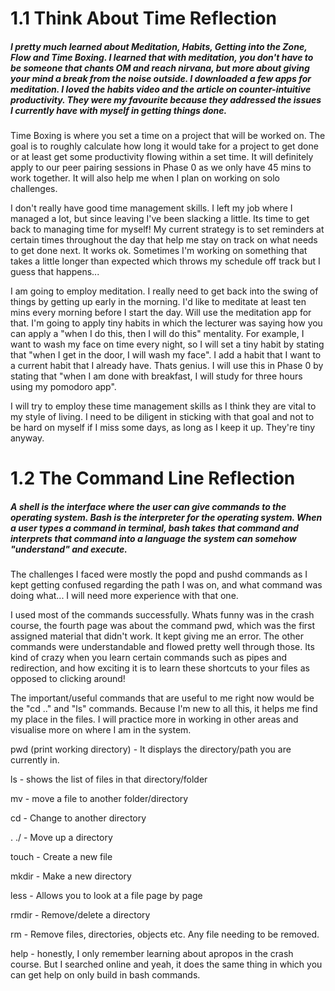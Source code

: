 # 1.1 Think About Time Reflection
##### I pretty much learned about Meditation, Habits, Getting into the Zone, Flow and Time Boxing. I learned that with meditation, you don't have to be someone that chants OM and reach nirvana, but more about giving your mind a break from the noise outside. I downloaded a few apps for meditation. I loved the habits video and the article on counter-intuitive productivity. They were my favourite because they addressed the issues I currently have with myself in getting things done.

Time Boxing is where you set a time on a project that will be worked on. The goal is to roughly calculate how long it would take for a project to get done or at least get some productivity flowing within a set time. It will definitely apply to our peer pairing sessions in Phase 0 as we only have 45 mins to work together. It will also help me when I plan on working on solo challenges.

I don't really have good time management skills. I left my job where I managed a lot, but since leaving I've been slacking a little. Its time to get back to managing time for myself! My current strategy is to set reminders at certain times throughout the day that help me stay on track on what needs to get done next. It works ok. Sometimes I'm working on something that takes a little longer than expected which throws my schedule off track but I guess that happens...

I am going to employ meditation. I really need to get back into the swing of things by getting up early in the morning. I'd like to meditate at least ten mins every morning before I start the day. Will use the meditation app for that. I'm going to apply tiny habits in which the lecturer was saying how you can apply a "when I do this, then I will do this" mentality. For example, I want to wash my face on time every night, so I will set a tiny habit by stating that "when I get in the door, I will wash my face". I add a habit that I want to a current habit that I already have. Thats genius. I will use this in Phase 0 by stating that "when I am done with breakfast, I will study for three hours using my pomodoro app".

I will try to employ these time management skills as I think they are vital to my style of living. I need to be diligent in sticking with that goal and not to be hard on myself if I miss some days, as long as I keep it up. They're tiny anyway.

# 1.2 The Command Line Reflection
##### A shell is the interface where the user can give commands to the operating system. Bash is the interpreter for the operating system. When a user types a command in terminal, bash takes that command and interprets that command into a language the system can somehow "understand" and execute.

The challenges I faced were mostly the popd and pushd commands as I kept getting confused regarding the path I was on, and what command was doing what... I will need more experience with that one.

I used most of the commands successfully. Whats funny was in the crash course, the fourth page was about the command pwd, which was the first assigned material that didn't work.  It kept giving me an error. The other commands were understandable and flowed pretty well through those. Its kind of crazy when you learn certain commands such as pipes and redirection, and how exciting it is to learn these shortcuts to your files as opposed to clicking around!

The important/useful commands that are useful to me right now would be the "cd .." and "ls" commands. Because I'm new to all this, it helps me find my place in the files. I will practice more in working in other areas and visualise more on where I am in the system.

pwd (print working directory) - It displays the directory/path you are currently in.

ls - shows the list of files in that directory/folder

mv - move a file to another folder/directory

cd - Change to another directory

. ./ - Move up a directory

touch - Create a new file

mkdir - Make a new directory

less - Allows you to look at a file page by page

rmdir - Remove/delete a directory

rm - Remove files, directories, objects etc. Any file needing to be removed.

help - honestly, I only remember learning about apropos in the crash course. But I searched online and yeah, it does the same thing in which you can get help on only build in bash commands.

